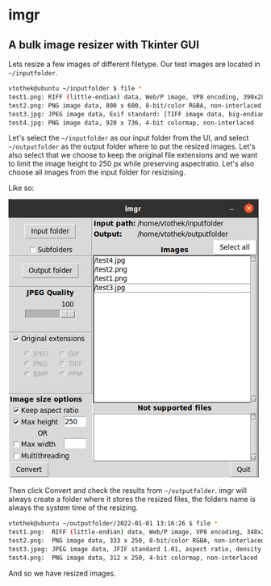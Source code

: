 # imgr
##  A bulk image resizer with Tkinter GUI

Lets resize a few images of different filetype. Our test images are located in `~/inputfolder`.

```bash
vtothek@ubuntu ~/inputfolder $ file *
test1.png: RIFF (little-endian) data, Web/P image, VP8 encoding, 390x280, Scaling: [none]x[none], YUV color, decoders should clamp
test2.png: PNG image data, 800 x 600, 8-bit/color RGBA, non-interlaced
test3.jpg: JPEG image data, Exif standard: [TIFF image data, big-endian, direntries=11, manufacturer=NIKON CORPORATION, model=NIKON D300, orientation=upper-left, xresolution=9236, yresolution=9244, resolutionunit=2, software=Bibble 4.10.1, datetime=2009:05:24 16:32:41, copyright=, GPS-Data], baseline, precision 8, 4304x2860, components 3
test4.jpg: PNG image data, 920 x 736, 4-bit colormap, non-interlaced
```

Let's select the `~/inputfolder` as our input folder from the UI, and select `~/outputfolder` as the output folder where to put the resized images. Let's also select that we choose to keep the original file extensions and we want to limit the image height to 250 px while preserving aspectratio. Let's also choose all images from the input folder for resizising. 

Like so:

![imgr-test-image-1](docs/img/imgr-test-images-1.png)

Then click Convert and check the results from `~/outputfolder`. imgr will always create a folder where it stores the resized files, the folders name is always the system time of the resizing.

```bash
vtothek@ubuntu ~/outputfolder/2022-01-01 13:16:26 $ file *
test1.png:  RIFF (little-endian) data, Web/P image, VP8 encoding, 348x250, Scaling: [none]x[none], YUV color, decoders should clamp
test2.png:  PNG image data, 333 x 250, 8-bit/color RGBA, non-interlaced
test3.jpeg: JPEG image data, JFIF standard 1.01, aspect ratio, density 1x1, segment length 16, baseline, precision 8, 376x250, components 3
test4.png:  PNG image data, 312 x 250, 4-bit colormap, non-interlaced
```

And so we have resized images. 
